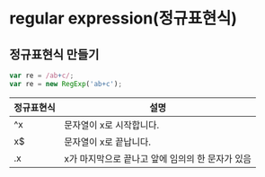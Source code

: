 # regular expression(정규표현식)

## 정규표현식 만들기

```javascript
var re = /ab+c/;
var re = new RegExp('ab+c');
```

| 정규표현식 | 설명                                             |
| ---------- | ------------------------------------------------ |
| ^x         | 문자열이 x로 시작합니다.                         |
| x\$        | 문자열이 x로 끝납니다.                           |
| .x         | x가 마지막으로 끝나고 앞에 임의의 한 문자가 있음 |
